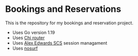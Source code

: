 # Bookings and Reservations

This is the repository for my bookings and reservation project.

- Uses Go version 1.19
- Uses [Chi router](https://github.com/go-chi/chi)
- Uses [Alex Edwards SCS](https://github.com/alexedwards/scs/v2) session managament
- Uses [nosurf](https://github.com/justinas/nosurf )